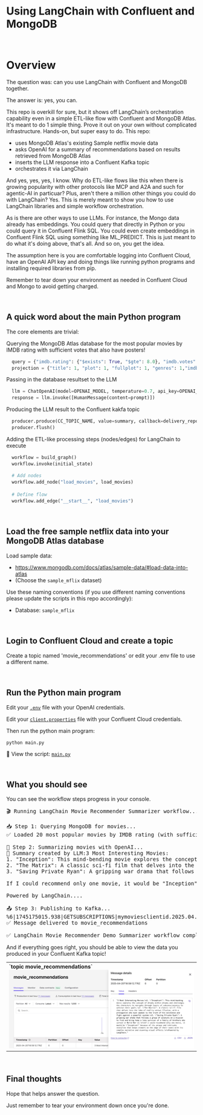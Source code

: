 # Using LangChain with Confluent and MongoDB

<br>

# Overview

The question was: can you use LangChain with Confluent and MongoDB together.

The answer is: yes, you can.

This repo is overkill for sure, but it shows off LangChain’s orchestration capability even in a simple ETL-like flow with Confluent and MongoDB Atlas. It's meant to do 1 simple thing. Prove it out on your own without complicated infrastructure. Hands-on, but super easy to do. This repo:
- uses MongoDB Atlas's existing Sample netflix movie data
- asks OpenAI for a summary of recommendations based on results retrieved from MongoDB Atlas
- inserts the LLM response into a Confluent Kafka topic
- orchestrates it via LangChain

And yes, yes, yes, I know. Why do ETL-like flows like this when there is growing popularity with other protocols like MCP and A2A and such for agentic-AI in particuar? Plus, aren't there a million other things you could do with LangChain? Yes. This is merely meant to show you how to use LangChain libraries and simple workflow orchestration.

As is there are other ways to use LLMs. For instance, the Mongo data already has embeddings. You could query that directly in Python or you could query it in Confluent Flink SQL. You could even create embeddings in Confluent Flink SQL using something like ML_PREDICT. This is just meant to do what it's doing above, that's all. And so on, you get the idea.

The assumption here is you are comfortable logging into Confluent Cloud, have an OpenAI API key and doing things like running python programs and installing required libraries from pip.

Remember to tear down your environment as needed in Confluent Cloud and Mongo to avoid getting charged.

<br>

## A quick word about the main Python program

The core elements are trivial:

Querying the MongoDB Atlas database for the most popular movies by IMDB rating with sufficient votes that also have posters!
```python
  query = {"imdb.rating": {"$exists": True, "$gte": 8.0}, "imdb.votes": {"$exists": True, "$gte": 50000}, "poster": {"$exists": True}}
  projection = {"title": 1, "plot": 1, "fullplot": 1, "genres": 1,"imdb.rating": 1, "year": 1,"_id": 0}
```

Passing in the database resultset to the LLM
```python
  llm = ChatOpenAI(model=OPENAI_MODEL, temperature=0.7, api_key=OPENAI_API_KEY)
  response = llm.invoke([HumanMessage(content=prompt)])
```

Producing the LLM result to the Confluent kakfa topic
```python
  producer.produce(CC_TOPIC_NAME, value=summary, callback=delivery_report)
  producer.flush()
```

Adding the ETL-like processing steps (nodes/edges) for LangChain to execute
```python
  workflow = build_graph()
  workflow.invoke(initial_state)
```
```python
  # Add nodes
  workflow.add_node("load_movies", load_movies)

  # Define flow
  workflow.add_edge("__start__", "load_movies")
```

<br>

## Load the free sample netflix data into your MongoDB Atlas database

Load sample data:  
- https://www.mongodb.com/docs/atlas/sample-data/#load-data-into-atlas  
- (Choose the `sample_mflix` dataset)

Use these naming conventions (if you use different naming conventions please update the scripts in this repo accordingly):
- Database: `sample_mflix`

<br>

## Login to Confluent Cloud and create a topic

Create a topic named 'movie_recommendations' or edit your .env file to use a different name.

<br>

## Run the Python main program

Edit your [`.env`](./.env) file with your OpenAI credentials.

Edit your [`client.properties`](./.env) file with your Confluent Cloud credentials.

Then run the python main program:

```shell
python main.py
```

📄 View the script: [`main.py`](./main.py)

<br>

## What you should see

You can see the workflow steps progress in your console.

<pre>
🎬 Running LangChain Movie Recommender Summarizer workflow...

📥 Step 1: Querying MongoDB for movies...
✅ Loaded 20 most popular movies by IMDB rating (with sufficient votes)

🤖 Step 2: Summarizing movies with OpenAI...
📝 Summary created by LLM:3 Most Interesting Movies:
1. "Inception": This mind-bending movie explores the concept of dreams within dreams and challenges the characters to navigate through layers of subconsciousness to achieve their goals.
2. "The Matrix": A classic sci-fi film that delves into the idea of reality versus illusion, with a protagonist who must awaken to the truth of his existence and fight against a powerful system.
3. "Saving Private Ryan": A gripping war drama that follows a group of soldiers on a mission to find and bring home a lone survivor of a family of brothers who served in World War II.

If I could recommend only one movie, it would be "Inception" because of its unique and intricate storyline that keeps viewers on the edge of their seats with its complex narrative and stunning visual effects.

Powered by LangChain....

📤 Step 3: Publishing to Kafka...
%6|1745175015.938|GETSUBSCRIPTIONS|mymoviesclientid.2025.04.01#producer-1| [thrd:main]: Telemetry client instance id changed from AAAAAAAAAAAAAAAAAAAAAA to mR3YOiq6RkuqsAOpW2yW/g
✅ Message delivered to movie_recommendations

✅ LangChain Movie Recommender Demo Summarizer workflow complete!
</pre>

And if everything goes right, you should be able to view the data you produced in your Confluent Kafka topic!

<table>
  <tr>
    <td>
      <strong>`topic movie_recommendations`</strong><br>
      <a href="./screenshot_movie_recs.jpg" target="_blank">
        <img src="./screenshot_movie_recs.jpg" width="800"/>
      </a>
    </td>
  </tr>
</table>

<br> 

## Final thoughts

Hope that helps answer the question.

Just remember to tear your environment down once you're done.
